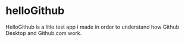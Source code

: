 # helloGithub
HelloGithub is a litle test app i made in order to understand how Github Desktop and Github.com work.
